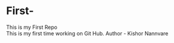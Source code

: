 # First-
This is my First Repo
<br>
This is my first time working on Git Hub.
Author - Kishor Nannvare
